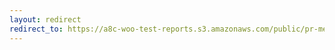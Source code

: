 ```yaml
---
layout: redirect
redirect_to: https://a8c-woo-test-reports.s3.amazonaws.com/public/pr-merge/41715/api/index.html
---
```

